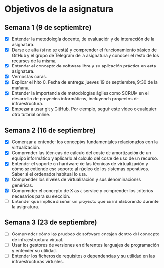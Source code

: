 # Objetivos de la asignatura #

## Semana 1 (9 de septiembre) ##

- [x] Entender la metodología docente, de evaluación y de interacción de la asignatura.
- [x] Darse de alta (si no se está) y comprender el funcionamiento básico de GitHub y el grupo de Telegram de la asignatura y conocer el resto de los recursos de la misma.
- [x] Entender el concepto de software libre y su aplicación práctica en esta asignatura.
- [x] Vernos las caras.
- [x] Explicar el hito 0. Fecha de entrega: jueves 19 de septiembre, 9:30 de la mañana.
- [x] Entender la importancia de metodologías ágiles como SCRUM en el desarrollo de proyectos informáticos, incluyendo proyectos de infraestructura.
- [x] Empezar a usar git y GitHub. Por ejemplo, seguir este vídeo o cualquier otro tutorial online.

## Semana 2 (16 de septiembre) ##

- [x] Comenzar a entender los conceptos fundamentales relacionados con la virtualización.
- [x] Comprender las técnicas de cálculo del coste de amortización de un equipo informático y aplicarlo al cálculo del coste de uso de un recurso.
- [x] Entender el soporte en hardware de las técnicas de virtualización y cómo se extiende ese soporte al núcleo de los sistemas operativos. Saber si el ordenador habitual lo usa.
- [x] Comprender los niveles de virtualización y sus denominaciones genéricas.
- [x] Comprender el concepto de X as a service y comprender los criterios necesarios para su elección.
- [ ] Entender qué implica diseñar un proyecto que se irá elaborando durante la asignatura.

## Semana 3 (23 de septiembre) ##

- [ ] Comprender cómo las pruebas de software encajan dentro del concepto de infraestructura virtual.
- [ ] Usar los gestores de versiones en diferentes lenguajes de programación y entender su utilidad.
- [ ] Entender los ficheros de requisitos o dependencias y su utilidad en las infraestructuras virtuales.
